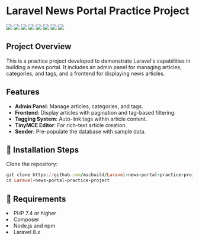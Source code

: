 # Laravel News Portal Practice Project
![](https://komarev.com/ghpvc/?username=mscbuild) 
 ![](https://img.shields.io/github/license/mscbuild/e-learning) 
 ![](https://img.shields.io/github/repo-size/mscbuild/e-learning)
![](https://img.shields.io/badge/PRs-Welcome-green)
![](https://img.shields.io/badge/code%20style-php-green)
![](https://img.shields.io/github/stars/mscbuild)
![](https://img.shields.io/badge/Topic-Github-lighred)
![](https://img.shields.io/website?url=https%3A%2F%2Fgithub.com%2Fmscbuild)

## Project Overview

This is a practice project developed to demonstrate Laravel's capabilities in building a news portal. It includes an admin panel for managing articles, categories, and tags, and a frontend for displaying news articles.

## Features

- **Admin Panel**: Manage articles, categories, and tags.
- **Frontend**: Display articles with pagination and tag-based filtering.
- **Tagging System**: Auto-link tags within article content.
- **TinyMCE Editor**: For rich-text article creation.
- **Seeder**: Pre-populate the database with sample data.

## 🔧 Installation Steps

  Clone the repository:
   ```ruby
   git clone https://github.com/mscbuild/Laravel-news-portal-practice-project.git
   cd Laravel-news-portal-practice-project
   ```

 ## 🔧 Requirements

<li>PHP 7.4 or higher

<li>Composer

<li>Node.js and npm

<li>Laravel 8.x

